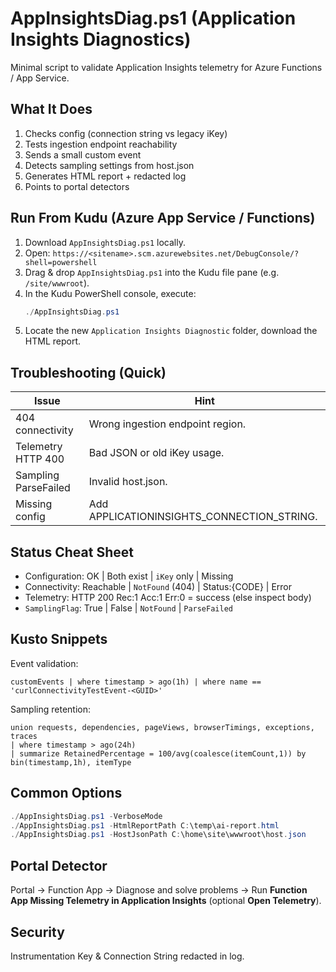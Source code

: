 # AppInsightsDiag.ps1 (Application Insights Diagnostics)

Minimal script to validate Application Insights telemetry for Azure Functions / App Service.

## What It Does
1. Checks config (connection string vs legacy iKey)
2. Tests ingestion endpoint reachability
3. Sends a small custom event
4. Detects sampling settings from host.json
5. Generates HTML report + redacted log
6. Points to portal detectors


## Run From Kudu (Azure App Service / Functions)
1. Download `AppInsightsDiag.ps1` locally.
2. Open: `https://<sitename>.scm.azurewebsites.net/DebugConsole/?shell=powershell`
3. Drag & drop `AppInsightsDiag.ps1` into the Kudu file pane (e.g. `/site/wwwroot`).
4. In the Kudu PowerShell console, execute:
	```powershell
	./AppInsightsDiag.ps1
	```
5. Locate the new `Application Insights Diagnostic` folder, download the HTML report.


## Troubleshooting (Quick)

| Issue | Hint |
|-------|------|
| 404 connectivity | Wrong ingestion endpoint region. |
| Telemetry HTTP 400 | Bad JSON or old iKey usage. |
| Sampling ParseFailed | Invalid host.json. |
| Missing config | Add APPLICATIONINSIGHTS_CONNECTION_STRING. |


## Status Cheat Sheet

* Configuration: OK | Both exist | `iKey` only | Missing
* Connectivity: Reachable | `NotFound` (404) | Status:{CODE} | Error
* Telemetry: HTTP 200 Rec:1 Acc:1 Err:0 = success (else inspect body)
* `SamplingFlag`: True | False | `NotFound` | `ParseFailed`

## Kusto Snippets

Event validation:

```
customEvents | where timestamp > ago(1h) | where name == 'curlConnectivityTestEvent-<GUID>'
```

Sampling retention:

```
union requests, dependencies, pageViews, browserTimings, exceptions, traces
| where timestamp > ago(24h)
| summarize RetainedPercentage = 100/avg(coalesce(itemCount,1)) by bin(timestamp,1h), itemType
```

## Common Options
```powershell
./AppInsightsDiag.ps1 -VerboseMode
./AppInsightsDiag.ps1 -HtmlReportPath C:\temp\ai-report.html
./AppInsightsDiag.ps1 -HostJsonPath C:\home\site\wwwroot\host.json
```

## Portal Detector

Portal → Function App → Diagnose and solve problems → Run **Function App Missing Telemetry in Application Insights** (optional **Open Telemetry**).

## Security
Instrumentation Key & Connection String redacted in log.




